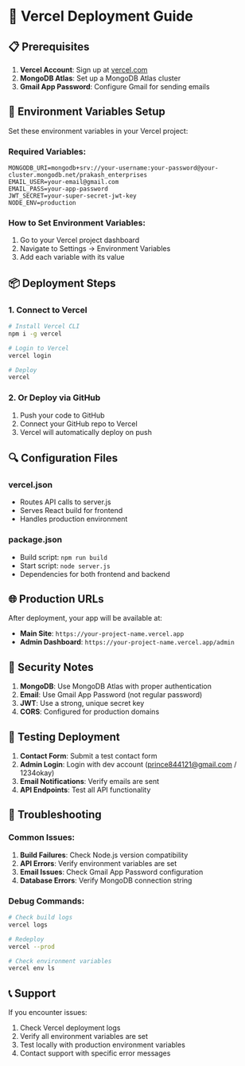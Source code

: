 # 🚀 Vercel Deployment Guide

## 📋 Prerequisites

1. **Vercel Account**: Sign up at [vercel.com](https://vercel.com)
2. **MongoDB Atlas**: Set up a MongoDB Atlas cluster
3. **Gmail App Password**: Configure Gmail for sending emails

## 🔧 Environment Variables Setup

Set these environment variables in your Vercel project:

### Required Variables:

```
MONGODB_URI=mongodb+srv://your-username:your-password@your-cluster.mongodb.net/prakash_enterprises
EMAIL_USER=your-email@gmail.com
EMAIL_PASS=your-app-password
JWT_SECRET=your-super-secret-jwt-key
NODE_ENV=production
```

### How to Set Environment Variables:

1. Go to your Vercel project dashboard
2. Navigate to Settings → Environment Variables
3. Add each variable with its value

## 📦 Deployment Steps

### 1. Connect to Vercel

```bash
# Install Vercel CLI
npm i -g vercel

# Login to Vercel
vercel login

# Deploy
vercel
```

### 2. Or Deploy via GitHub

1. Push your code to GitHub
2. Connect your GitHub repo to Vercel
3. Vercel will automatically deploy on push

## 🔍 Configuration Files

### vercel.json

- Routes API calls to server.js
- Serves React build for frontend
- Handles production environment

### package.json

- Build script: `npm run build`
- Start script: `node server.js`
- Dependencies for both frontend and backend

## 🌐 Production URLs

After deployment, your app will be available at:

- **Main Site**: `https://your-project-name.vercel.app`
- **Admin Dashboard**: `https://your-project-name.vercel.app/admin`

## 🔐 Security Notes

1. **MongoDB**: Use MongoDB Atlas with proper authentication
2. **Email**: Use Gmail App Password (not regular password)
3. **JWT**: Use a strong, unique secret key
4. **CORS**: Configured for production domains

## 🧪 Testing Deployment

1. **Contact Form**: Submit a test contact form
2. **Admin Login**: Login with dev account (prince844121@gmail.com / 1234okay)
3. **Email Notifications**: Verify emails are sent
4. **API Endpoints**: Test all API functionality

## 🐛 Troubleshooting

### Common Issues:

1. **Build Failures**: Check Node.js version compatibility
2. **API Errors**: Verify environment variables are set
3. **Email Issues**: Check Gmail App Password configuration
4. **Database Errors**: Verify MongoDB connection string

### Debug Commands:

```bash
# Check build logs
vercel logs

# Redeploy
vercel --prod

# Check environment variables
vercel env ls
```

## 📞 Support

If you encounter issues:

1. Check Vercel deployment logs
2. Verify all environment variables are set
3. Test locally with production environment variables
4. Contact support with specific error messages
